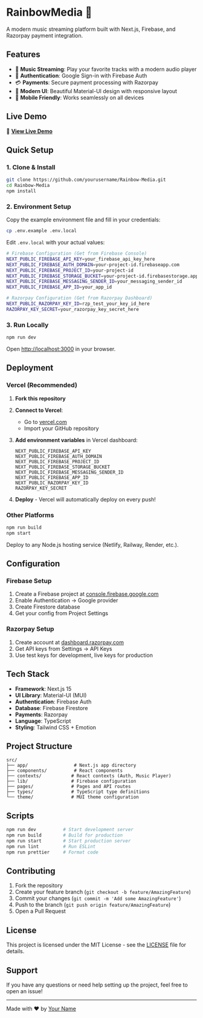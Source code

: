 # RainbowMedia 🎵

A modern music streaming platform built with Next.js, Firebase, and Razorpay payment integration.

## Features

- 🎵 **Music Streaming**: Play your favorite tracks with a modern audio player
- 🔐 **Authentication**: Google Sign-in with Firebase Auth
- 💳 **Payments**: Secure payment processing with Razorpay
- 🎨 **Modern UI**: Beautiful Material-UI design with responsive layout
- 📱 **Mobile Friendly**: Works seamlessly on all devices

## Live Demo

🚀 **[View Live Demo](https://rainbow-media.vercel.app/)**

## Quick Setup

### 1. Clone & Install

```bash
git clone https://github.com/yourusername/Rainbow-Media.git
cd Rainbow-Media
npm install
```

### 2. Environment Setup

Copy the example environment file and fill in your credentials:

```bash
cp .env.example .env.local
```

Edit `.env.local` with your actual values:

```bash
# Firebase Configuration (Get from Firebase Console)
NEXT_PUBLIC_FIREBASE_API_KEY=your_firebase_api_key_here
NEXT_PUBLIC_FIREBASE_AUTH_DOMAIN=your-project-id.firebaseapp.com
NEXT_PUBLIC_FIREBASE_PROJECT_ID=your-project-id
NEXT_PUBLIC_FIREBASE_STORAGE_BUCKET=your-project-id.firebasestorage.app
NEXT_PUBLIC_FIREBASE_MESSAGING_SENDER_ID=your_messaging_sender_id
NEXT_PUBLIC_FIREBASE_APP_ID=your_app_id

# Razorpay Configuration (Get from Razorpay Dashboard)
NEXT_PUBLIC_RAZORPAY_KEY_ID=rzp_test_your_key_id_here
RAZORPAY_KEY_SECRET=your_razorpay_key_secret_here
```

### 3. Run Locally

```bash
npm run dev
```

Open [http://localhost:3000](http://localhost:3000) in your browser.

## Deployment

### Vercel (Recommended)

1. **Fork this repository**
2. **Connect to Vercel**:
   - Go to [vercel.com](https://vercel.com)
   - Import your GitHub repository
3. **Add environment variables** in Vercel dashboard:

   ```
   NEXT_PUBLIC_FIREBASE_API_KEY
   NEXT_PUBLIC_FIREBASE_AUTH_DOMAIN
   NEXT_PUBLIC_FIREBASE_PROJECT_ID
   NEXT_PUBLIC_FIREBASE_STORAGE_BUCKET
   NEXT_PUBLIC_FIREBASE_MESSAGING_SENDER_ID
   NEXT_PUBLIC_FIREBASE_APP_ID
   NEXT_PUBLIC_RAZORPAY_KEY_ID
   RAZORPAY_KEY_SECRET
   ```

4. **Deploy** - Vercel will automatically deploy on every push!

### Other Platforms

```bash
npm run build
npm start
```

Deploy to any Node.js hosting service (Netlify, Railway, Render, etc.).

## Configuration

### Firebase Setup

1. Create a Firebase project at [console.firebase.google.com](https://console.firebase.google.com)
2. Enable Authentication → Google provider
3. Create Firestore database
4. Get your config from Project Settings

### Razorpay Setup

1. Create account at [dashboard.razorpay.com](https://dashboard.razorpay.com)
2. Get API keys from Settings → API Keys
3. Use test keys for development, live keys for production

## Tech Stack

- **Framework**: Next.js 15
- **UI Library**: Material-UI (MUI)
- **Authentication**: Firebase Auth
- **Database**: Firebase Firestore
- **Payments**: Razorpay
- **Language**: TypeScript
- **Styling**: Tailwind CSS + Emotion

## Project Structure

```
src/
├── app/                 # Next.js app directory
├── components/          # React components
├── contexts/           # React contexts (Auth, Music Player)
├── lib/                # Firebase configuration
├── pages/              # Pages and API routes
├── types/              # TypeScript type definitions
└── theme/              # MUI theme configuration
```

## Scripts

```bash
npm run dev          # Start development server
npm run build        # Build for production
npm run start        # Start production server
npm run lint         # Run ESLint
npm run prettier     # Format code
```

## Contributing

1. Fork the repository
2. Create your feature branch (`git checkout -b feature/AmazingFeature`)
3. Commit your changes (`git commit -m 'Add some AmazingFeature'`)
4. Push to the branch (`git push origin feature/AmazingFeature`)
5. Open a Pull Request

## License

This project is licensed under the MIT License - see the [LICENSE](LICENSE) file for details.

## Support

If you have any questions or need help setting up the project, feel free to open an issue!

---

Made with ❤️ by [Your Name](https://github.com/yourusername)